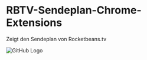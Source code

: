 # RBTV-Sendeplan-Chrome-Extensions
Zeigt den Sendeplan von Rocketbeans.tv

![GitHub Logo](http://dl.tiborius.de/img_chrome.png)
